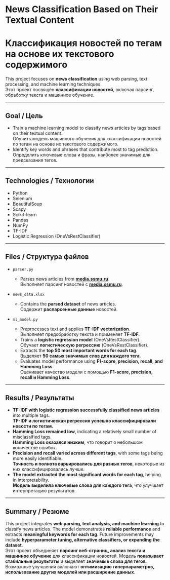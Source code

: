 # **News Classification Based on Their Textual Content**  
# **Классификация новостей по тегам на основе их текстового содержимого**  

This project focuses on **news classification** using web parsing, text processing, and machine learning techniques.  
Этот проект посвящён **классификации новостей**, включая парсинг, обработку текста и машинное обучение.  

---

## **Goal / Цель**  
- Train a machine learning model to classify news articles by tags based on their textual content.  
  Обучить модель машинного обучения для классификации новостей по тегам на основе их текстового содержимого.  
- Identify key words and phrases that contribute most to tag prediction.  
  Определить ключевые слова и фразы, наиболее значимые для предсказания тегов.  

---

## **Technologies / Технологии**  
- Python  
- Selenium  
- BeautifulSoup  
- Scapy  
- Scikit-learn  
- Pandas  
- NumPy  
- TF-IDF  
- Logistic Regression (OneVsRestClassifier)  

---

## **Files / Структура файлов**  
- `parser.py`  
  - Parses news articles from **[media.ssmu.ru](https://media.ssmu.ru/news/)**.  
    Выполняет парсинг новостей с **[media.ssmu.ru](https://media.ssmu.ru/news/)**.  

- `news_data.xlsx`  
  - Contains the **parsed dataset** of news articles.  
    Содержит **распарсенные данные** новостей. 

- `ml_model.py`  
  - Preprocesses text and applies **TF-IDF vectorization**.  
    Выполняет предобработку текста и применяет **TF-IDF**.  
  - Trains a **logistic regression model** (OneVsRestClassifier).  
    Обучает **логистическую регрессию** (OneVsRestClassifier).  
  - Extracts the **top 50 most important words for each tag**.  
    Выделяет **50 самых значимых слов для каждого тега**.  
  - Evaluates model performance using **F1-score, precision, recall, and Hamming Loss**.  
    Оценивает качество модели с помощью **F1-score, precision, recall и Hamming Loss**.  

---

## **Results / Результаты**  
- **TF-IDF with logistic regression successfully classified news articles** into multiple tags.  
  **TF-IDF и логистическая регрессия успешно классифицировали новости по тегам.**  
- **Hamming Loss remained low**, indicating a relatively small number of misclassified tags.  
  **Hamming Loss оказался низким**, что говорит о небольшом количестве ошибок.  
- **Precision and recall varied across different tags**, with some tags being more easily identifiable.  
  **Точность и полнота варьировались для разных тегов**, некоторые из них классифицировались лучше.  
- **The model extracted the most significant words for each tag**, helping in interpretability.  
  **Модель выделила ключевые слова для каждого тега**, что улучшает интерпретацию результатов.  

---

## **Summary / Резюме**  
This project integrates **web parsing, text analysis, and machine learning** to classify news articles. The model demonstrates **reliable performance** and extracts **meaningful keywords for each tag**. Future improvements may include **hyperparameter tuning, alternative classifiers, or expanding the dataset**.  
Этот проект объединяет **парсинг веб-страниц, анализ текста и машинное обучение** для классификации новостей. Модель **показывает стабильные результаты** и выделяет **значимые слова для тегов**. Возможные улучшения включают **оптимизацию гиперпараметров, использование других моделей или расширение данных**.